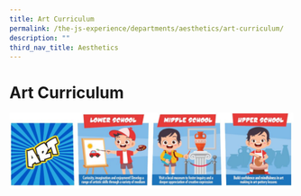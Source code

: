 ```yaml
---
title: Art Curriculum
permalink: /the-js-experience/departments/aesthetics/art-curriculum/
description: ""
third_nav_title: Aesthetics
---
```

# **Art Curriculum**

![](/images/Art.jpg)